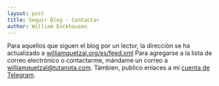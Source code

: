 ```yaml
---
layout: post
title: Seguir Blog - Contactar
author: William Enckhausen
---
```


Para aquellos que siguen el blog por un lector, la direcciòn se ha actualizado a <a href="https://www.williamquetzal.org/es/feed.xml">williamquetzal.org/es/feed.xml</a>  Para agregarse a la lista de correo electrónico o contactarme, mándame un correo a [williamquetzal@tutanota.com](mailto:williamquetzal@tutanota.com). Támbien, publico enlaces a mí [cuenta de Telegram](https://t.me/williamenck).
